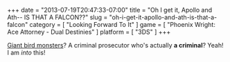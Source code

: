 +++
date = "2013-07-19T20:47:33-07:00"
title = "Oh I get it, Apollo and Ath-- IS THAT A FALCON??"
slug = "oh-i-get-it-apollo-and-ath-is-that-a-falcon"
category = [ "Looking Forward To It" ]
game = [ "Phoenix Wright: Ace Attorney - Dual Destinies" ]
platform = [ "3DS" ]
+++

<a href="http://www.joystiq.com/2013/07/17/phoenix-wright-dual-destinies-trails-the-murderer-in-film-pictu/">Giant bird monsters</a>?  A criminal prosecutor who's actually <b>a criminal</b>?  Yeah!  I am <i>into</i> this!